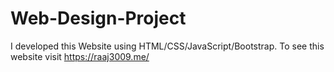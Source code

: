 # Web-Design-Project
I developed this Website using HTML/CSS/JavaScript/Bootstrap. To see this website visit https://raaj3009.me/
